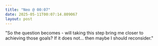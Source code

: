 ```yaml
---
title: "Neo @ 00:07"
date: 2025-05-11T00:07:14.809067
layout: post
---
```


"So the question becomes - will taking this step bring me closer to achieving those goals? If it does not... then maybe I should reconsider."